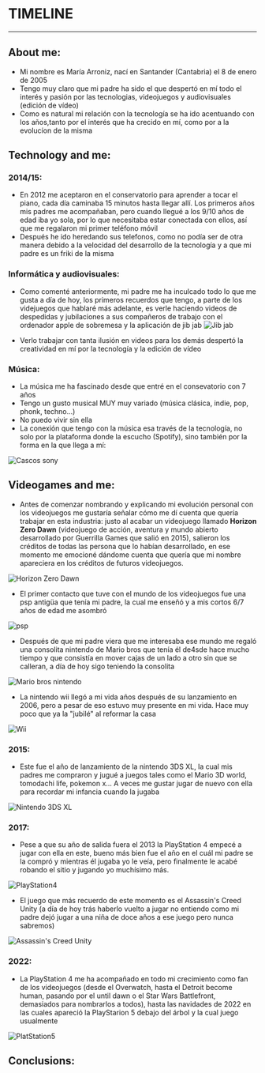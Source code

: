 # **TIMELINE** #
---
## About me: ##  
+ Mi nombre es María Arroniz, nací en Santander (Cantabria) el 8 de enero de 2005  
+ Tengo muy claro que mi padre ha sido el que despertó en mí todo el interés y pasión por las tecnologias, videojuegos y audiovisuales (edición de vídeo)  
+ Como es natural mi relación con la tecnología se ha ido acentuando con los años,tanto por el interés que ha crecido en mí, como por a la evolucíon de la misma 
## Technology and me: ##
### 2014/15: ###
+ En 2012 me aceptaron en el conservatorio para aprender a tocar el piano, cada día caminaba 15 minutos hasta llegar allí. Los primeros años mis padres me acompañaban, pero cuando llegué a los 9/10 años de edad iba yo sola, por lo que necesitaba estar conectada con ellos, así que me regalaron mi primer teléfono móvil
+ Después he ido heredando sus telefonos, como no podía ser de otra manera debido a la velocidad del desarrollo de la tecnología y a que mi padre es un friki de la misma
### Informática y audiovisuales: ###
+ Como comenté anteriormente, mi padre me ha inculcado todo lo que me gusta a día de hoy, los primeros recuerdos que tengo, a parte de los videjuegos que hablaré más adelante, es verle haciendo videos de despedidas y jubilaciones a sus compañeros de trabajo con el ordenador apple de sobremesa y la aplicación de jib jab
![Jib jab][img9]

[img9]: https://th.bing.com/th/id/R.5cb1060bfa75645a0196b3743253731d?rik=7bQRi5RWtFa9yw&riu=http%3a%2f%2fwww.logotypes101.com%2flogos%2f921%2fB60F60EC92B414A549D42AB290EFA6B0%2fJibJab.png&ehk=ffRb7oUHt8dWmUhc%2fZmu7PjOPonhz%2fwh52vItezmcg8%3d&risl=&pid=ImgRaw&r=0

+ Verlo trabajar con tanta ilusión en videos para los demás despertó la creatividad en mí por la tecnología y la  edición de vídeo
### Música: ###
+ La música me ha fascinado desde que entré en el consevatorio con 7 años 
+ Tengo un gusto musical MUY muy variado (música clásica, indie, pop, phonk, techno...)
+ No puedo vivir sin ella
+ La conexión que tengo con la música esa través de la tecnología, no solo por la plataforma donde la escucho (Spotify), sino también por la forma en la que llega a mí:    

![Cascos sony][img10]

[img10]: https://assets.mmsrg.com/isr/166325/c1/-/ASSET_MMS_102583607?x=1800&y=1800&format=jpg&quality=80&sp=yes&strip=yes&ex=1800&ey=1800&align=center&resizesource&unsharp=1.5x1+0.7+0.02



## Videogames and me: ##
+ Antes de comenzar nombrando y explicando mi evolución personal con los videojuegos me gustaría señalar cómo me dí cuenta que quería trabajar en esta industria: justo al acabar un videojuego llamado **Horizon Zero Dawn** (videojuego de acción, aventura y mundo abierto desarrollado por Guerrilla Games que salió en 2015), salieron los créditos de todas las persona que lo habían desarrollado, en ese momento me emocioné dándome cuenta que quería que mi nombre apareciera en los créditos de futuros videojuegos.

![Horizon Zero Dawn][img1]

[img1]: https://th.bing.com/th/id/R.8a9fe653e3b8f90b4e046ce83aca65ac?rik=GcUBPFf49ixkoA&pid=ImgRaw&r=0

+ El primer contacto que tuve con el mundo de los videojuegos fue una psp antigüa que tenía mi padre, la cual me enseñó y a mis cortos 6/7 años de edad me asombró

![psp][img2]

[img2]: https://th.bing.com/th/id/R.3d3d6e2155c531f274d20b22dc74e39a?rik=yXj%2bPGu%2b3XjjTg&riu=http%3a%2f%2f2.bp.blogspot.com%2f-KkW0QedPuhw%2fU46F4vVU-ZI%2fAAAAAAAAILE%2fNYqbPAcbqj0%2fs1600%2fPSP-3000-Model.png&ehk=hCpI2fOaCFpDJxZjHx%2f70JQBYXarA3OHIYIO7fBN4QQ%3d&risl=&pid=ImgRaw&r=0

+ Después de que mi padre viera que me interesaba ese mundo me regaló una consolita nintendo de Mario bros que tenía él de4sde hace mucho tiempo y que consistía en mover cajas de un lado a otro sin que se calleran, a día de hoy sigo teniendo la consolita

![Mario bros nintendo][img3]

[img3]: https://cloud10.todocoleccion.online/videojuegos-y-consolas/tc/2016/09/16/16/60593379_1474036912_36391701.webp

+ La nintendo wii llegó a mi vida años después de su lanzamiento en 2006, pero a pesar de eso estuvo muy presente en mi vida. Hace muy poco que ya la "jubilé" al  reformar la casa

![Wii][img4]

[img4]: https://th.bing.com/th/id/R.cc10af6236fc6614b6b53b2382638a1b?rik=Yx6qyxqUR%2fnbhg&riu=http%3a%2f%2fupload.wikimedia.org%2fwikipedia%2fcommons%2f8%2f83%2fWii_console.png&ehk=OduJYQa3O8BYVDptaLGwtyoWDwsd0Y6jJATbQHCgAa0%3d&risl=1&pid=ImgRaw&r=0

### 2015: ###
+ Este fue el año de lanzamiento de la nintendo 3DS XL, la cual mis padres me compraron y jugué a juegos tales como el Mario 3D world, tomodachi life, pokemon x... A veces me gustar jugar de nuevo con ella para recordar mi infancia cuando la jugaba

![Nintendo 3DS XL][img5]

[img5]: https://www.pwnedgames.co.za/images/stories/virtuemart/product/nintendo_3ds_xl_console_white-1.png

### 2017: ###
+ Pese a que su año de salida fuera el 2013 la PlayStation 4 empecé a jugar con ella en este, bueno más bien fue el año en el cuál mi padre se la compró y mientras él jugaba yo le veía, pero finalmente le acabé robando el sitio y jugando yo muchísimo más.

![PlayStation4][img6]

[img6]: https://media.playstation.com/is/image/SCEA/ps4-june-refresh-playstation-4-standing-image-block-01-us-09jun16?$TwoColumn_Image$

+ El juego que más recuerdo de este momento es el Assassin's Creed Unity (a día de hoy trás haberlo vuelto a jugar no entiendo como mi padre dejó jugar a una niña de doce años a ese juego pero nunca sabremos) 

![Assassin's Creed Unity][img7]

[img7]:https://wallpapercave.com/wp/wp1869868.jpg

### 2022: ##
+ La PlayStation 4 me ha acompañado en todo mi crecimiento como fan de los videojuegos (desde el Overwatch, hasta el Detroit become human, pasando por el until dawn o el Star Wars Battlefront, demasiados para nombrarlos a todos), hasta las navidades de 2022 en las cuales apareció la PlayStarion 5 debajo del árbol y la cual juego usualmente

![PlatStation5][img8]

[img8]: https://www.pwnedgames.co.za/images/stories/virtuemart/product/playstation_5_console_white_ps5.png 

## Conclusions: ##





